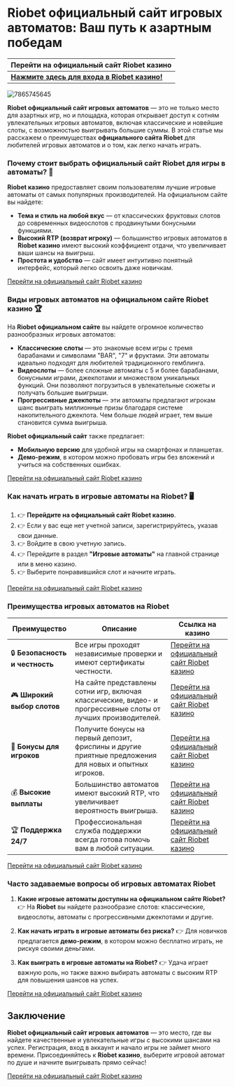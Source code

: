 # Riobet официальный сайт игровых автоматов: Ваш путь к азартным победам

| **Перейти на официальный сайт Riobet казино**                        |
|----------------------------------------------------------------------|
| [**Нажмите здесь для входа в Riobet казино!**](https://brandplay.link/dtx89f2L) |
![7865745645](https://github.com/user-attachments/assets/c6702993-e9d3-4f29-926e-c7cdcc38a529)


**Riobet официальный сайт игровых автоматов** — это не только место для азартных игр, но и площадка, которая открывает доступ к сотням увлекательных игровых автоматов, включая классические и новейшие слоты, с возможностью выигрывать большие суммы. В этой статье мы расскажем о преимуществах **официального сайта Riobet** для любителей игровых автоматов и о том, как легко начать играть.

### Почему стоит выбрать официальный сайт Riobet для игры в автоматы? 🎰

**Riobet казино** предоставляет своим пользователям лучшие игровые автоматы от самых популярных производителей. На официальном сайте вы найдете:
- **Тема и стиль на любой вкус** — от классических фруктовых слотов до современных видеослотов с продвинутыми бонусными функциями.
- **Высокий RTP (возврат игроку)** — большинство игровых автоматов в **Riobet казино** имеют высокий коэффициент отдачи, что увеличивает ваши шансы на выигрыш.
- **Простота и удобство** — сайт имеет интуитивно понятный интерфейс, который легко освоить даже новичкам.

[Перейти на официальный сайт Riobet казино](https://brandplay.link/dtx89f2L)

### Виды игровых автоматов на официальном сайте Riobet казино 🏆

На **Riobet официальном сайте** вы найдете огромное количество разнообразных игровых автоматов:

- **Классические слоты** — это знакомые всем игры с тремя барабанами и символами "BAR", "7" и фруктами. Эти автоматы идеально подходят для любителей традиционного гемблинга.
- **Видеослоты** — более сложные автоматы с 5 и более барабанами, бонусными играми, джекпотами и множеством уникальных функций. Они позволяют погрузиться в увлекательные сюжеты и получать большие выигрыши.
- **Прогрессивные джекпоты** — эти автоматы предлагают игрокам шанс выиграть миллионные призы благодаря системе накопительного джекпота. Чем больше людей играет, тем выше становится сумма выигрыша.

**Riobet официальный сайт** также предлагает:
- **Мобильную версию** для удобной игры на смартфонах и планшетах.
- **Демо-режим**, в котором можно пробовать игры без вложений и учиться на собственных ошибках.

[Перейти на официальный сайт Riobet казино](https://brandplay.link/dtx89f2L)

### Как начать играть в игровые автоматы на Riobet? 🖥️

1. 👉 **Перейдите на официальный сайт Riobet казино**.
2. 👉 Если у вас еще нет учетной записи, зарегистрируйтесь, указав свои данные.
3. 👉 Войдите в свою учетную запись.
4. 👉 Перейдите в раздел **"Игровые автоматы"** на главной странице или в меню казино.
5. 👉 Выберите понравившийся слот и начните играть.

[Перейти на официальный сайт Riobet казино](https://brandplay.link/dtx89f2L)

### Преимущества игровых автоматов на Riobet

| **Преимущество**            | **Описание**                                                                                                  | **Ссылка на казино**                                |
|-----------------------------|----------------------------------------------------------------------------------------------------------------|-----------------------------------------------------|
| 🔒 **Безопасность и честность** | Все игры проходят независимые проверки и имеют сертификаты честности.                                          | [Перейти на официальный сайт Riobet казино](https://brandplay.link/dtx89f2L) |
| 🎮 **Широкий выбор слотов**   | На сайте представлены сотни игр, включая классические, видео- и прогрессивные слоты от лучших производителей. | [Перейти на официальный сайт Riobet казино](https://brandplay.link/dtx89f2L) |
| 🎁 **Бонусы для игроков**    | Получите бонусы на первый депозит, фриспины и другие приятные предложения для новых и опытных игроков.         | [Перейти на официальный сайт Riobet казино](https://brandplay.link/dtx89f2L) |
| 💰 **Высокие выплаты**       | Большинство автоматов имеют высокий RTP, что увеличивает вероятность выигрыша.                                  | [Перейти на официальный сайт Riobet казино](https://brandplay.link/dtx89f2L) |
| 🏆 **Поддержка 24/7**        | Профессиональная служба поддержки всегда готова помочь вам в любой ситуации.                                  | [Перейти на официальный сайт Riobet казино](https://brandplay.link/dtx89f2L) |

[Перейти на официальный сайт Riobet казино](https://brandplay.link/dtx89f2L)

### Часто задаваемые вопросы об игровых автоматах Riobet

1. **Какие игровые автоматы доступны на официальном сайте Riobet?**
   👉 На **Riobet** вы найдете разнообразие слотов: классические, видеослоты, автоматы с прогрессивными джекпотами и другие.

2. **Как начать играть в игровые автоматы без риска?**
   👉 Для новичков предлагается **демо-режим**, в котором можно бесплатно играть, не рискуя своими деньгами.

3. **Как выиграть в игровые автоматы на Riobet?**
   👉 Удача играет важную роль, но также важно выбирать автоматы с высоким RTP для повышения шансов на успех.

[Перейти на официальный сайт Riobet казино](https://brandplay.link/dtx89f2L)

## Заключение

**Riobet официальный сайт игровых автоматов** — это место, где вы найдете качественные и увлекательные игры с высокими шансами на успех. Регистрация, вход в аккаунт и начало игры не займет много времени. Присоединяйтесь к **Riobet казино**, выберите игровой автомат по душе и начните выигрывать прямо сейчас!

[Перейти на официальный сайт Riobet казино](https://brandplay.link/dtx89f2L)

